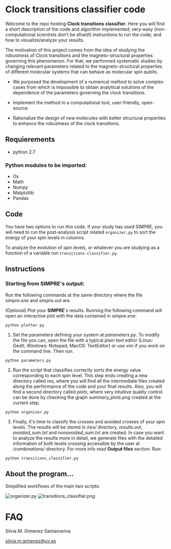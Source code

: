# Clock transitions classifier code

Welcome to the repo hosting **Clock transitions classifier**. Here you will find a short description of the code and algorithm implemented; very-easy (non-computational scientists don't be afraid!) instructions to run the code; and how to visualize/analyze your results. 

The motivation of this project comes from the idea of studying the robustness of Clock transitions and the magneto-structural properties governing this phenomenon. For that, we performed systematic studies by changing relevant parameters related to the magneto-structural properties of different molecular systems that can behave as molecular spin qubits. 

* We purposed the development of a numerical method to solve complex cases from which is impossible to obtain analytical solutions of the dependence of the parameters governing the clock transitions. 

* Implement the method in a computational tool, user-friendly, open-source.

* Rationalize the design of new molecules with better structural properties to enhance the robustness of the clock transitions. 


## Requierements
- python 2.7

### Python modules to be imported:
- Os
- Math
- Numpy
- Matplotlib 
- Pandas


## Code

You have two options to run this code. If your study has used SIMPRE, you will need to run the post-analysis script related ```organizer.py``` to sort the energy of your spin levels in columns. 

To analyze the evolution of spin levels, or whatever you are studying as a function of a variable run ```transitions-classifier.py```.



## Instructions

### Starting from **SIMPRE**'s output:

Run the following commands at the same directory where the file *simpre.ene* and *simpre.out* are.

(Optional) Plot your **SIMPRE**'s results. Running the following command will open an interactive plot with the data contained in *simpre.ene*: 

``` python plotter.py  ```

1. Set the parameters defining your system at *parameters.py*. To modify the file you can, open the file with a typical plain text editor (Linux: Gedit; Windows: Notepad; MacOS: TextEditor) or use vim if you work on the command line. Then run:

``` python parameters.py ```

2. Run the script that classifies correctly sorts the energy value corresponding to each spin level. This step ends creating a new directory called *res*, where you will find all the intermediate files created along the performance of the code and your final results. Also, you will find a second directory called *plots*, where very intuitive quality control can be done by checking the graph *summary_plots.png* created at the current step. 

``` python organizer.py  ```

3. Finally, it's time to classify the crosses and avoided crosses of your spin levels. The results will be stored in */res/* directory, *results.out*, *avoided_sum.txt* and *nonavoided_sum.txt* are created. In case you want to analyze the results more in detail, we generate files with the detailed information of both levels crossing accessible by the user at */combinations/* directory. For more info read **Output files** section. Run:

``` python transitions_classifier.py  ```


## About the program...
Simplified workflows of the main two scripts:

![organizer.py](organizer.png)
![transitions_classifier.png](transitions_classifier.png)


# FAQ 
Silvia M. Gimenez Santamarina

silvia.m.gimenez@uv.es
